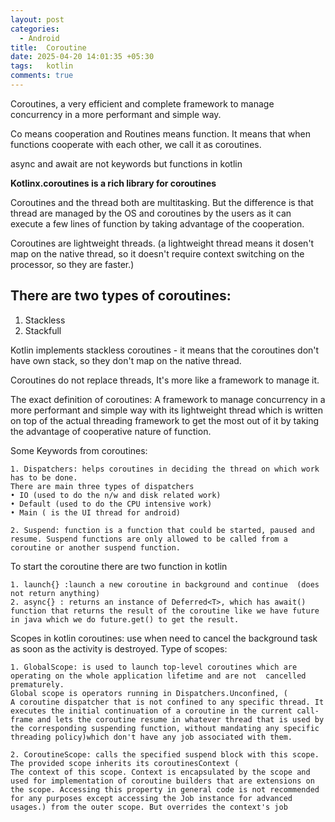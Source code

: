 ```yaml
---
layout: post
categories:
  - Android
title:  Coroutine
date: 2025-04-20 14:01:35 +05:30
tags:   kotlin
comments: true
---
```


Coroutines, a very efficient and complete framework to manage concurrency in a more performant and simple way.

Co means cooperation and Routines means function. It means that when functions cooperate with each other, we call it as coroutines.

async and await are not keywords but functions in kotlin 

**Kotlinx.coroutines is a rich library for coroutines**

Coroutines and the thread both are multitasking. But the difference is that thread are managed by the OS and coroutines by the users as it can execute a few lines of function by taking advantage of the cooperation.

Coroutines are lightweight threads. (a lightweight thread means it dosen't map on the  native thread, so it doesn't require context switching on the processor, so they are faster.)

## There are two types of coroutines:
  1. Stackless
  2. Stackfull

Kotlin implements stackless coroutines - it means that the coroutines don't have own stack, so they don't map on the native thread.

Coroutines do not replace threads, It's more like a framework to manage it.

The exact definition of coroutines: A framework to manage concurrency in a more performant and simple way with its lightweight thread which is written on top of the actual threading framework to get the most out of it by taking the advantage of cooperative nature of function.

Some Keywords from coroutines:

	1. Dispatchers: helps coroutines in deciding the thread on which work has to be done.
	There are main three types of dispatchers
	• IO (used to do the n/w and disk related work)
	• Default (used to do the CPU intensive work)
	• Main ( is the UI thread for android)
	
	2. Suspend: function is a function that could be started, paused and resume. Suspend functions are only allowed to be called from a coroutine or another suspend function.

To start the coroutine there are two function in kotlin

	1. launch{} :launch a new coroutine in background and continue  (does not return anything)
	2. async{} : returns an instance of Deferred<T>, which has await() function that returns the result of the coroutine like we have future in java which we do future.get() to get the result.


Scopes in kotlin coroutines: use when need to cancel the background task as soon as the activity is destroyed.
Type of scopes:

	1. GlobalScope: is used to launch top-level coroutines which are operating on the whole application lifetime and are not  cancelled prematurely.
	Global scope is operators running in Dispatchers.Unconfined, (
	A coroutine dispatcher that is not confined to any specific thread. It executes the initial continuation of a coroutine in the current call-frame and lets the coroutine resume in whatever thread that is used by the corresponding suspending function, without mandating any specific threading policy)which don't have any job associated with them.
	
	2. CoroutineScope: calls the specified suspend block with this scope. The provided scope inherits its coroutinesContext (
	The context of this scope. Context is encapsulated by the scope and used for implementation of coroutine builders that are extensions on the scope. Accessing this property in general code is not recommended for any purposes except accessing the Job instance for advanced usages.) from the outer scope. But overrides the context's job
